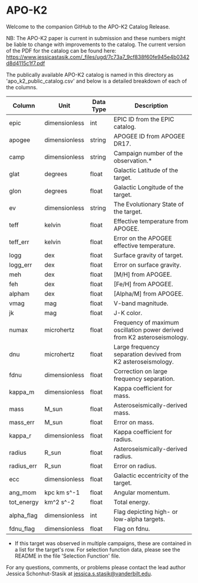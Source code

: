 # APO-K2
Welcome to the companion GitHub to the APO-K2 Catalog Release. 

NB: The APO-K2 paper is current in submission and these numbers might be liable to change with improvements to the catalog. The current version of the PDF for the catalog can be found here: 
https://www.jessicastasik.com/_files/ugd/7c73a7_9cf838f60fe945e4b0342d8d4115c1f7.pdf

The publically available APO-K2 catalog is named in this directory as 'apo_k2_public_catalog.csv' and below is a detailed breakdown of each of the columns. 

| Column | Unit | Data Type | Description | 
|--------|------|-----------|-------------| 
| epic   | dimensionless | int | EPIC ID from the EPIC catalog. | 
| apogee | dimensionless | string | APOGEE ID from APOGEE DR17. | 
| camp   | dimensionless | string | Campaign number of the observation.* |
| glat   | degrees | float | Galactic Latitude of the target. |
| glon   | degrees | float | Galactic Longitude of the target. | 
| ev     | dimensionless | string | The Evolutionary State of the target. | 
| teff   | kelvin | float | Effective temperature from APOGEE. | 
| teff_err | kelvin | float | Error on the APOGEE effective temperature. | 
| logg | dex | float | Surface gravity of target. | 
| logg_err | dex | float | Error on surface gravity. | 
| meh | dex | float | [M/H] from APOGEE. | 
| feh | dex | float | [Fe/H] from APOGEE. |
| alpham | dex | float | [Alpha/M] from APOGEE. | 
| vmag | mag | float | V-band magnitude. | 
| jk | mag | float | J-K color. | 
| numax | microhertz | float | Frequency of maximum oscillation power derived from K2 asteroseismology. | 
| dnu | microhertz | float | Large frequency separation devived from K2 asteroseismology. | 
| fdnu | dimensionless | float | Correction on large frequency separation. |
| kappa_m | dimensionless | float | Kappa coefficient for mass. | 
| mass | M_sun | float | Asteroseismically-derived mass. | 
| mass_err | M_sun | float | Error on mass. | 
| kappa_r | dimensionless | float | Kappa coefficient for radius. | 
| radius | R_sun | float | Asteroseismically-derived radius. | 
| radius_err | R_sun | float | Error on radius. | 
| ecc | dimensionless | float | Galactic eccentricity of the target. | 
| ang_mom | kpc km s^-1 | float | Angular momentum. | 
| tot_energy | km^2 s^-2 | float | Total energy. | 
| alpha_flag | dimensionless | int | Flag depicting high- or low-alpha targets. | 
| fdnu_flag | dimensionless | float | Flag on fdnu. | 

* If this target was observed in multiple campaigns, these are contained in a list for the target's row. 
For selection function data, please see the README in the file 'Selection Function' file. 

For any questions, comments, or problems please contact the lead author Jessica Schonhut-Stasik at jessica.s.stasik@vanderbilt.edu.
